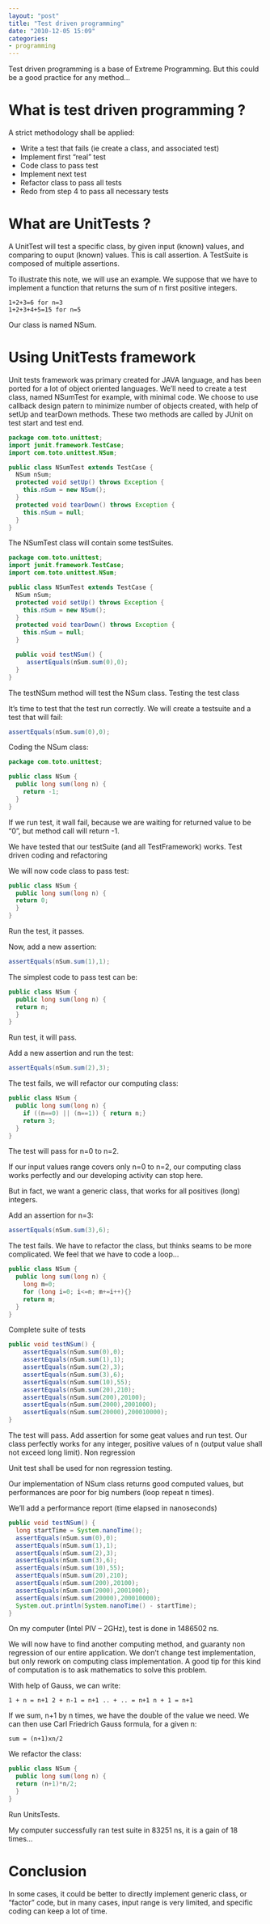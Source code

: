 ```yaml
---
layout: "post"
title: "Test driven programming"
date: "2010-12-05 15:09"
categories:
- programming
---
```

Test driven programming is a base of Extreme Programming.
But this could be a good practice for any method…

# What is test driven programming ?

A strict methodology shall be applied:

- Write a test that fails (ie create a class, and associated test)
- Implement first “real” test
- Code class to pass test
- Implement next test
- Refactor class to pass all tests
- Redo from step 4 to pass all necessary tests

# What are UnitTests ?

A UnitTest will test a specific class, by given input (known) values, and comparing to ouput (known) values. This is call assertion. A TestSuite is composed of multiple assertions.

To illustrate this note, we will use an example. We suppose that we have to implement a function that returns the sum of n first positive integers.

```
1+2+3=6 for n=3
1+2+3+4+5=15 for n=5
```
Our class is named NSum.

# Using UnitTests framework

Unit tests framework was primary created for JAVA language, and has been ported for a lot of object oriented languages. We’ll need to create a test class, named NSumTest for example, with minimal code. We choose to use callback design patern to minimize number of objects created, with help of setUp and tearDown methods. These two methods are called by JUnit on test start and test end.

```java
package com.toto.unittest;
import junit.framework.TestCase;
import com.toto.unittest.NSum;

public class NSumTest extends TestCase {
  NSum nSum;
  protected void setUp() throws Exception {
    this.nSum = new NSum();
  }
  protected void tearDown() throws Exception {
    this.nSum = null;
  }
}
```
The NSumTest class will contain some testSuites.

```java
package com.toto.unittest;
import junit.framework.TestCase;
import com.toto.unittest.NSum;

public class NSumTest extends TestCase {
  NSum nSum;
  protected void setUp() throws Exception {
    this.nSum = new NSum();
  }
  protected void tearDown() throws Exception {
    this.nSum = null;
  }

  public void testNSum() {
     assertEquals(nSum.sum(0),0);
  }
}
```
The testNSum method will test the NSum class. Testing the test class

It’s time to test that the test run correctly. We will create a testsuite and a test that will fail:

```java
assertEquals(nSum.sum(0),0);
```
Coding the NSum class:

```java
package com.toto.unittest;

public class NSum {
  public long sum(long n) {
    return -1;
  }
}
```
If we run test, it wall fail, because we are waiting for returned value to be “0”, but method call will return -1.

We have tested that our testSuite (and all TestFramework) works. Test driven coding and refactoring

We will now code class to pass test:

```java
public class NSum {
  public long sum(long n) {
  return 0;
  }
}
```
Run the test, it passes.

Now, add a new assertion:

```java
assertEquals(nSum.sum(1),1);
```
The simplest code to pass test can be:

```java
public class NSum {
  public long sum(long n) {
  return n;
  }
}
```
Run test, it will pass.

Add a new assertion and run the test:

```java
assertEquals(nSum.sum(2),3);
```
The test fails, we will refactor our computing class:

```java
public class NSum {
  public long sum(long n) {
    if ((n==0) || (n==1)) { return n;}
    return 3;
  }
}
```
The test will pass for n=0 to n=2.

If our input values range covers only n=0 to n=2, our computing class works perfectly and our developing activity can stop here.

But in fact, we want a generic class, that works for all positives (long) integers.

Add an assertion for n=3:

```java
assertEquals(nSum.sum(3),6);
```
The test fails. We have to refactor the class, but thinks seams to be more complicated. We feel that we have to code a loop…

```java
public class NSum {
  public long sum(long n) {
    long m=0;
    for (long i=0; i<=n; m+=i++){}
    return m;
  }
}
```
Complete suite of tests
```java
public void testNSum() {
    assertEquals(nSum.sum(0),0);
    assertEquals(nSum.sum(1),1);
    assertEquals(nSum.sum(2),3);
    assertEquals(nSum.sum(3),6);
    assertEquals(nSum.sum(10),55);
    assertEquals(nSum.sum(20),210);
    assertEquals(nSum.sum(200),20100);
    assertEquals(nSum.sum(2000),2001000);
    assertEquals(nSum.sum(20000),200010000);
}
```
The test will pass. Add assertion for some geat values and run test. Our class perfectly works for any integer, positive values of n (output value shall not exceed long limit). Non regression

Unit test shall be used for non regression testing.

Our implementation of NSum class returns good computed values, but performances are poor for big numbers (loop repeat n times).

We’ll add a performance report (time elapsed in nanoseconds)

```java
public void testNSum() {
  long startTime = System.nanoTime();
  assertEquals(nSum.sum(0),0);
  assertEquals(nSum.sum(1),1);
  assertEquals(nSum.sum(2),3);
  assertEquals(nSum.sum(3),6);
  assertEquals(nSum.sum(10),55);
  assertEquals(nSum.sum(20),210);
  assertEquals(nSum.sum(200),20100);
  assertEquals(nSum.sum(2000),2001000);
  assertEquals(nSum.sum(20000),200010000);
  System.out.println(System.nanoTime() - startTime);
}
```
On my computer (Intel PIV – 2GHz), test is done in 1486502 ns.

We will now have to find another computing method, and guaranty non regression of our entire application. We don’t change test implementation, but only rework on computing class implementation. A good tip for this kind of computation is to ask mathematics to solve this problem.

With help of Gauss, we can write:

```
1 + n = n+1 2 + n-1 = n+1 .. + .. = n+1 n + 1 = n+1
```
If we sum, n+1 by n times, we have the double of the value we need. We can then use Carl Friedrich Gauss formula, for a given n:
```
sum = (n+1)xn/2
```
We refactor the class:

```java
public class NSum {
  public long sum(long n) {
  return (n+1)*n/2;
  }
}
```
Run UnitsTests.

My computer successfully ran test suite in 83251 ns, it is a gain of 18 times…
# Conclusion

In some cases, it could be better to directly implement generic class, or “factor” code, but in many cases, input range is very limited, and specific coding can keep a lot of time.

